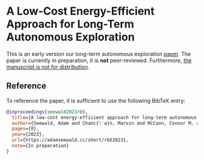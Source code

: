 
# A Low-Cost Energy-Efficient Approach for Long-Term Autonomous Exploration 

This is an early version our long-term autonomous exploration [paper](rb5-paper.pdf). The paper is currently in preparation, it is **not** peer-reviewed. Furthermore, <ins>the manuscript is not for distribution</ins>. 


## Reference

To reference the paper, it is sufficient to use the following BibTeX entry:
```bibtex
@inproceedings{seewald2023rb5,
  title={A low-cost energy-efficient approach for long-term autonomous exploration},
  author={Seewald, Adam and Chanc{\'a}n, Marvin and McCann, Connor M. and Noh, Seonghoon and Fallahi, Omeed and Castillo, Hector and Abraham, Ian and Dollar, Aaron M.},
  pages={8},
  year={2023},
  url={https://adamseewald.cc/short/rb52023},
  note={In preparation}
}
```
